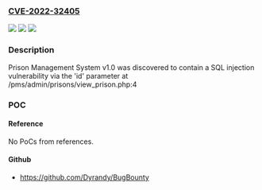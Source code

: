 ### [CVE-2022-32405](https://cve.mitre.org/cgi-bin/cvename.cgi?name=CVE-2022-32405)
![](https://img.shields.io/static/v1?label=Product&message=n%2Fa&color=blue)
![](https://img.shields.io/static/v1?label=Version&message=n%2Fa&color=blue)
![](https://img.shields.io/static/v1?label=Vulnerability&message=n%2Fa&color=brighgreen)

### Description

Prison Management System v1.0 was discovered to contain a SQL injection vulnerability via the 'id' parameter at /pms/admin/prisons/view_prison.php:4

### POC

#### Reference
No PoCs from references.

#### Github
- https://github.com/Dyrandy/BugBounty

